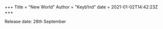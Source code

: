 +++
Title = "New World"
Author = "Keyb1nd"
date = 2021-01-02T14:42:23Z
+++

Release date: 28th September